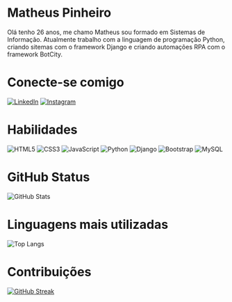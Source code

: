 
# Matheus Pinheiro

Olá tenho 26 anos, me chamo Matheus sou formado em Sistemas de Informação. Atualmente trabalho com a linguagem de programação Python, criando sitemas com o framework Django e criando automações RPA com o framework BotCity.

# Conecte-se comigo
[![LinkedIn](https://img.shields.io/badge/LinkedIn-000?style=for-the-badge&logo=linkedin&logoColor=fff)](https://www.linkedin.com/in/matheus-pinheiro0597/)
[![Instagram](https://img.shields.io/badge/Instagram-E4405F?style=for-the-badge&logo=instagram&logoColor=white)](https://www.instagram.com/matheeusz7/)



# Habilidades
![HTML5](https://img.shields.io/badge/html5-%23E34F26.svg?style=for-the-badge&logo=html5&logoColor=white) 
![CSS3](https://img.shields.io/badge/css3-%231572B6.svg?style=for-the-badge&logo=css3&logoColor=white) ![JavaScript](https://img.shields.io/badge/javascript-%23323330.svg?style=for-the-badge&logo=javascript&logoColor=%23F7DF1E) 
![Python](https://img.shields.io/badge/python-3670A0?style=for-the-badge&logo=python&logoColor=ffdd54) 
![Django](https://img.shields.io/badge/django-%23092E20.svg?style=for-the-badge&logo=django&logoColor=white)
![Bootstrap](https://img.shields.io/badge/-boostrap-0D1117?style=for-the-badge&logo=bootstrap&labelColor=0D1117)
![MySQL](https://img.shields.io/badge/MySQL-00000F?style=for-the-badge&logo=mysql&logoColor=white)

# GitHub Status
![GitHub Stats](https://github-readme-stats.vercel.app/api?username=MatheeusPinheiro&theme=transparent&bg_color=000&border_color=30A3DC&show_icons=true&icon_color=30A3DC&title_color=E94D5F&text_color=FFF)

# Linguagens mais utilizadas
![Top Langs](https://github-readme-stats-git-masterrstaa-rickstaa.vercel.app/api/top-langs/?username=MatheeusPinheiro&bg_color=000&border_color=30A3DC&title_color=E94D5F&text_color=FFF)


# Contribuições 
[![GitHub Streak](https://streak-stats.demolab.com/?user=MatheeusPinheiro&theme=bear&background=000&border=30A3DC&dates=FFF)](https://git.io/streak-stats)
